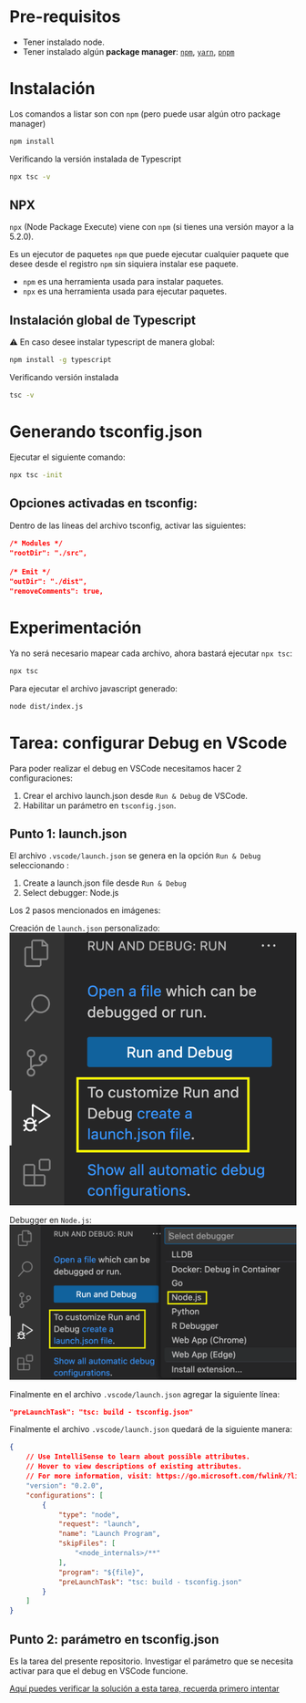 # Pre-requisitos

- Tener instalado node.
- Tener instalado algún **package manager**: [`npm`](https://www.npmjs.com/), [`yarn`](https://yarnpkg.com/), [`pnpm`](https://pnpm.io/)

# Instalación

Los comandos a listar son con `npm` (pero puede usar algún otro package manager)

```bash
npm install
```

Verificando la versión instalada de Typescript

```bash
npx tsc -v
```

## NPX

`npx` (Node Package Execute) viene con `npm` (si tienes una versión mayor a la 5.2.0).

Es un ejecutor de paquetes `npm` que puede ejecutar cualquier paquete que desee desde el registro `npm` sin siquiera instalar ese paquete.

- `npm` es una herramienta usada para instalar paquetes.
- `npx` es una herramienta usada para ejecutar paquetes.

## Instalación global de Typescript

⚠️ En caso desee instalar typescript de manera global:

```bash
npm install -g typescript
```

Verificando versión instalada

```bash
tsc -v
```

# Generando tsconfig.json

Ejecutar el siguiente comando:

```bash
npx tsc -init
```

## Opciones activadas en tsconfig:

Dentro de las líneas del archivo tsconfig, activar las siguientes:

```json
/* Modules */
"rootDir": "./src",

/* Emit */
"outDir": "./dist",
"removeComments": true,
```

# Experimentación

Ya no será necesario mapear cada archivo, ahora bastará ejecutar `npx tsc`:

```bash
npx tsc
```

Para ejecutar el archivo javascript generado:

```bash
node dist/index.js
```

# Tarea: configurar Debug en VScode

Para poder realizar el debug en VSCode necesitamos hacer 2 configuraciones:

1. Crear el archivo launch.json desde `Run & Debug` de VSCode.
2. Habilitar un parámetro en `tsconfig.json`.

## Punto 1: launch.json

El archivo `.vscode/launch.json` se genera en la opción `Run & Debug` seleccionando :

1. Create a launch.json file desde `Run & Debug`
2. Select debugger: Node.js

Los 2 pasos mencionados en imágenes:

Creación de `launch.json` personalizado:
![](docs/img/run_debug_launchjson.png)

Debugger en `Node.js`:
![](docs/img/run_debug_launchjson_node.png)

Finalmente en el archivo `.vscode/launch.json` agregar la siguiente línea:

```json
"preLaunchTask": "tsc: build - tsconfig.json"
```

Finalmente el archivo `.vscode/launch.json` quedará de la siguiente manera:

```json
{
    // Use IntelliSense to learn about possible attributes.
    // Hover to view descriptions of existing attributes.
    // For more information, visit: https://go.microsoft.com/fwlink/?linkid=830387
    "version": "0.2.0",
    "configurations": [
        {
            "type": "node",
            "request": "launch",
            "name": "Launch Program",
            "skipFiles": [
                "<node_internals>/**"
            ],
            "program": "${file}",
            "preLaunchTask": "tsc: build - tsconfig.json"
        }
    ]
}
```

## Punto 2: parámetro en tsconfig.json

Es la tarea del presente repositorio. Investigar el parámetro que se necesita activar para que el debug en VSCode funcione.

[Aquí puedes verificar la solución a esta tarea, recuerda primero intentar](https://github.com/silabuzinc/step1-sol-ts)